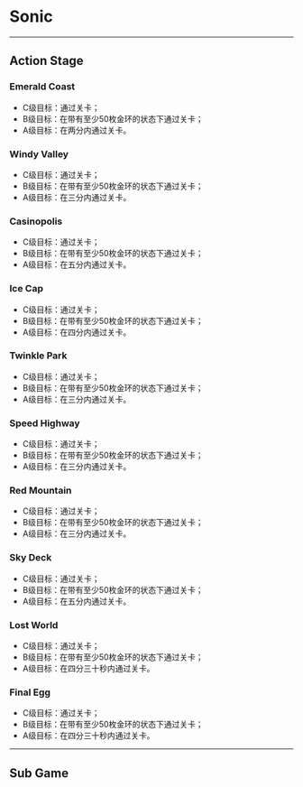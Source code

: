 # Sonic

---

## Action Stage

### Emerald Coast

* C级目标：通过关卡；
* B级目标：在带有至少50枚金环的状态下通过关卡；
* A级目标：在两分内通过关卡。

### Windy Valley

* C级目标：通过关卡；
* B级目标：在带有至少50枚金环的状态下通过关卡；
* A级目标：在三分内通过关卡。

### Casinopolis

* C级目标：通过关卡；
* B级目标：在带有至少50枚金环的状态下通过关卡；
* A级目标：在五分内通过关卡。

### Ice Cap

* C级目标：通过关卡；
* B级目标：在带有至少50枚金环的状态下通过关卡；
* A级目标：在四分内通过关卡。

### Twinkle Park

* C级目标：通过关卡；
* B级目标：在带有至少50枚金环的状态下通过关卡；
* A级目标：在三分内通过关卡。

### Speed Highway

* C级目标：通过关卡；
* B级目标：在带有至少50枚金环的状态下通过关卡；
* A级目标：在三分内通过关卡。

### Red Mountain

* C级目标：通过关卡；
* B级目标：在带有至少50枚金环的状态下通过关卡；
* A级目标：在三分内通过关卡。

### Sky Deck

* C级目标：通过关卡；
* B级目标：在带有至少50枚金环的状态下通过关卡；
* A级目标：在五分内通过关卡。

### Lost World

* C级目标：通过关卡；
* B级目标：在带有至少50枚金环的状态下通过关卡；
* A级目标：在四分三十秒内通过关卡。

### Final Egg

* C级目标：通过关卡；
* B级目标：在带有至少50枚金环的状态下通过关卡；
* A级目标：在四分三十秒内通过关卡。

---

## Sub Game



